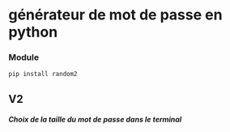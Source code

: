 # générateur de mot de passe en python



### Module
`pip install random2`

## V2 
<h5>Choix de la taille du mot de passe dans le terminal</h5>

